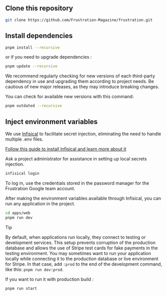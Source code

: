 ## Clone this repository

```sh
git clone https://github.com/Frustration-Magazine/frustration.git
```

## Install dependencies

```sh
pnpm install --recursive
```

or if you need to upgrade dependencies :

```sh
pnpm update --recursive
```

We recommend regularly checking for new versions of each third-party dependency in use and upgrading them according to project needs. Be cautious of new major releases, as they may introduce breaking changes.

You can check for available new versions with this command:

```sh
pnpm outdated --recursive
```

## Inject environment variables

We use [Infisical](https://infisical.com/) to facilitate secret injection, eliminating the need to handle multiple .env files.

[Follow this guide to install Infisical and learn more about it](https://infisical.com/docs/cli/overview)

Ask a project administrator for assistance in setting up local secrets injection.

```sh
infisical login
```

To log in, use the credentials stored in the password manager for the Frustration Google team account.

After making the environment variables available through Infisical, you can run any application in the project.

```sh
cd apps/web
pnpm run dev
```

> [!TIP]
> By default, when applications run locally, they connect to testing or development services. This setup prevents corruption of the production database and allows the use of Stripe test cards for fake payments in the testing environment.
> You may sometimes want to run your application locally while connecting it to the production database or live environment for Stripe. In that case, add `:prod` to the end of the development command, like this: `pnpm run dev:prod`.

If you want to run it with production build :

```sh
pnpm run start
```
